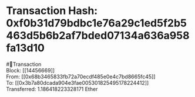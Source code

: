 
Transaction Hash: 0xf0b31d79bdbc1e76a29c1ed5f2b5463d5b6b2af7bded07134a636a958fa13d10
====================================================================================
  
#💸Transaction  
Block: [[14456669]]  
From: [[0x68b3465833fb72a70ecdf485e0e4c7bd8665fc45]]  
To: [[0x3b7a80dcada904e3fae005301825495178224412]]  
Transferred: 1.186418223328171 Ether